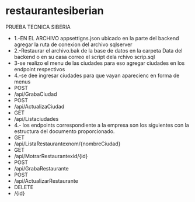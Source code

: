 # restaurantesiberian
PRUEBA TECNICA SIBERIA
* 1.-EN EL ARCHIVO appsettigns.json ubicado en la parte del backend agregar la ruta de conexion del archivo sqlserver
* 2.-Restaurar el archivo.bak de la base de datos en la carpeta Data del backend o en su casa correo el script dela rchivo scrip.sql
* 3-se realizo el menu de las ciudades para eso agregar ciudades en los endpoint respectivos
* 4.-se dee ingresar ciudades para que vayan aparecienc en forma de menus
* POST
* /api/GrabaCiudad
* POST
* /api/ActualizaCiudad
* GET
* /api/Listaciudades
* 4.- los endpoints correspondiente a la empresa son los siguientes con la estructura del documento proporcionado.
* GET
* ​/api​/ListaRestaurantexnom​/{nombreCiudad}
* GET
* ​/api​/MotrarRestaurantexid​/{id}
* POST
* ​/api​/GrabaRestaurante
* POST
* ​/api​/ActualizarRestaurante
* DELETE
* ​/{id}
